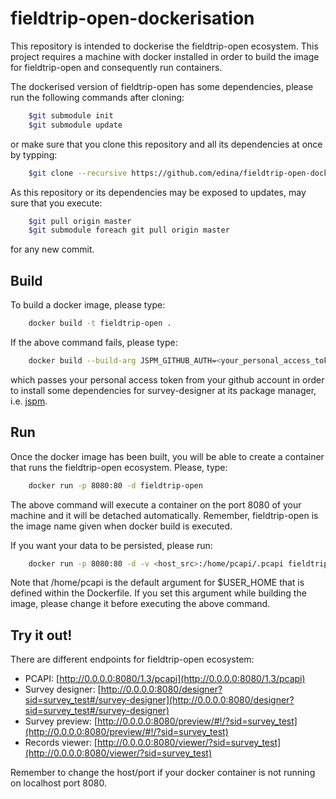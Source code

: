 # fieldtrip-open-dockerisation

This repository is intended to dockerise the fieldtrip-open ecosystem. This project requires a machine with docker installed
in order to build the image for fieldtrip-open and consequently run containers.

The dockerised version of fieldtrip-open has some dependencies, please run the following commands after cloning:
```bash
	$git submodule init
	$git submodule update
```
or make sure that you clone this repository and all its dependencies at once by typping:
```bash
	$git clone --recursive https://github.com/edina/fieldtrip-open-dockerisation.git 
```

As this repository or its dependencies may be exposed to updates, may sure that you execute:

```bash
	$git pull origin master
	$git submodule foreach git pull origin master
```

for any new commit.

## Build

To build a docker image, please type:
```bash
	docker build -t fieldtrip-open .
```

If the above command fails, please type:
```bash
	docker build --build-arg JSPM_GITHUB_AUTH=<your_personal_access_token> -t fieldtrip-open .
```
which passes your personal access token from your github account in order to install some dependencies for survey-designer at its package manager, i.e. [jspm](http://jspm.io/).

## Run

Once the docker image has been built, you will be able to create a container that runs the fieldtrip-open ecosystem. Please,
type:

```bash
	docker run -p 8080:80 -d fieldtrip-open
```

The above command will execute a container on the port 8080 of your machine and it will be detached automatically. Remember,
fieldtrip-open is the image name given when docker build is executed.

If you want your data to be persisted, please run:

```bash
	docker run -p 8080:80 -d -v <host_src>:/home/pcapi/.pcapi fieldtrip-open
```

Note that /home/pcapi is the default argument for $USER_HOME that is defined within the Dockerfile. If you set this argument
while building the image, please change it before executing the above command.

## Try it out!

There are different endpoints for fieldtrip-open ecosystem:

* PCAPI: [http://0.0.0.0:8080/1.3/pcapi](http://0.0.0.0:8080/1.3/pcapi)
* Survey designer: [http://0.0.0.0:8080/designer?sid=survey_test#/survey-designer](http://0.0.0.0:8080/designer?sid=survey_test#/survey-designer)
* Survey preview: [http://0.0.0.0:8080/preview/#!/?sid=survey_test](http://0.0.0.0:8080/preview/#!/?sid=survey_test)
* Records viewer: [http://0.0.0.0:8080/viewer/?sid=survey_test](http://0.0.0.0:8080/viewer/?sid=survey_test)

Remember to change the host/port if your docker container is not running on localhost port 8080.



